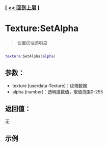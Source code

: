 ### [[ << 回到上层 ]](README.md)

# Texture:SetAlpha

> 设置纹理透明度

```lua

texture:SetAlpha(alpha)

```

## 参数：

+ texture [userdata-Texture]：纹理数据
+ alpha [number]：透明度数值，取值范围0-255

## 返回值：

无

## 示例

```lua

```
